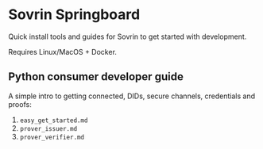 # Sovrin Springboard

Quick install tools and guides for Sovrin to get started with development.

Requires Linux/MacOS + Docker.

## Python consumer developer guide

A simple intro to getting connected, DIDs, secure channels, credentials and proofs:
1. `easy_get_started.md`
2. `prover_issuer.md`
3. `prover_verifier.md`
